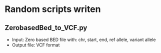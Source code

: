 # Random scripts writen
## ZerobasedBed_to_VCF.py
* Input: Zero based BED file with: chr, start, end, ref allele, variant allele
* Output file: VCF format